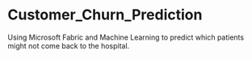 # Customer_Churn_Prediction
Using Microsoft Fabric and Machine Learning to predict which patients might not come back to the hospital.
